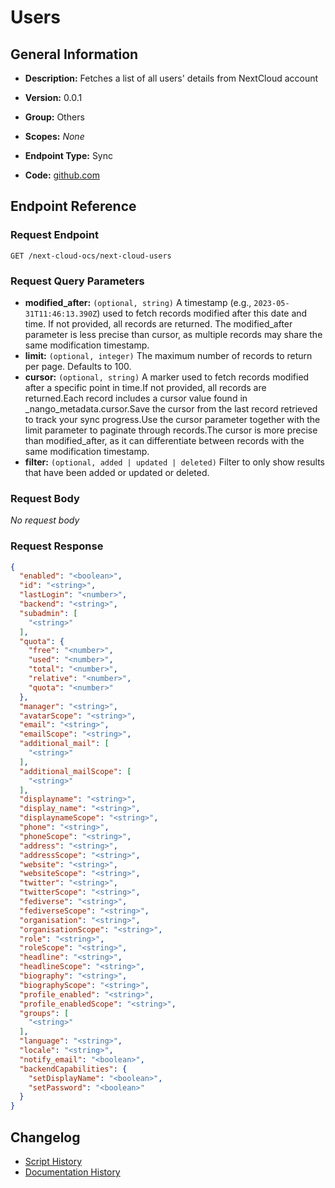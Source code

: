 <!-- BEGIN GENERATED CONTENT -->
# Users

## General Information

- **Description:** Fetches a list of all users' details from NextCloud account

- **Version:** 0.0.1
- **Group:** Others
- **Scopes:** _None_
- **Endpoint Type:** Sync
- **Code:** [github.com](https://github.com/NangoHQ/integration-templates/tree/main/integrations/next-cloud-ocs/syncs/users.ts)


## Endpoint Reference

### Request Endpoint

`GET /next-cloud-ocs/next-cloud-users`

### Request Query Parameters

- **modified_after:** `(optional, string)` A timestamp (e.g., `2023-05-31T11:46:13.390Z`) used to fetch records modified after this date and time. If not provided, all records are returned. The modified_after parameter is less precise than cursor, as multiple records may share the same modification timestamp.
- **limit:** `(optional, integer)` The maximum number of records to return per page. Defaults to 100.
- **cursor:** `(optional, string)` A marker used to fetch records modified after a specific point in time.If not provided, all records are returned.Each record includes a cursor value found in _nango_metadata.cursor.Save the cursor from the last record retrieved to track your sync progress.Use the cursor parameter together with the limit parameter to paginate through records.The cursor is more precise than modified_after, as it can differentiate between records with the same modification timestamp.
- **filter:** `(optional, added | updated | deleted)` Filter to only show results that have been added or updated or deleted.

### Request Body

_No request body_

### Request Response

```json
{
  "enabled": "<boolean>",
  "id": "<string>",
  "lastLogin": "<number>",
  "backend": "<string>",
  "subadmin": [
    "<string>"
  ],
  "quota": {
    "free": "<number>",
    "used": "<number>",
    "total": "<number>",
    "relative": "<number>",
    "quota": "<number>"
  },
  "manager": "<string>",
  "avatarScope": "<string>",
  "email": "<string>",
  "emailScope": "<string>",
  "additional_mail": [
    "<string>"
  ],
  "additional_mailScope": [
    "<string>"
  ],
  "displayname": "<string>",
  "display_name": "<string>",
  "displaynameScope": "<string>",
  "phone": "<string>",
  "phoneScope": "<string>",
  "address": "<string>",
  "addressScope": "<string>",
  "website": "<string>",
  "websiteScope": "<string>",
  "twitter": "<string>",
  "twitterScope": "<string>",
  "fediverse": "<string>",
  "fediverseScope": "<string>",
  "organisation": "<string>",
  "organisationScope": "<string>",
  "role": "<string>",
  "roleScope": "<string>",
  "headline": "<string>",
  "headlineScope": "<string>",
  "biography": "<string>",
  "biographyScope": "<string>",
  "profile_enabled": "<string>",
  "profile_enabledScope": "<string>",
  "groups": [
    "<string>"
  ],
  "language": "<string>",
  "locale": "<string>",
  "notify_email": "<boolean>",
  "backendCapabilities": {
    "setDisplayName": "<boolean>",
    "setPassword": "<boolean>"
  }
}
```

## Changelog

- [Script History](https://github.com/NangoHQ/integration-templates/commits/main/integrations/next-cloud-ocs/syncs/users.ts)
- [Documentation History](https://github.com/NangoHQ/integration-templates/commits/main/integrations/next-cloud-ocs/syncs/users.md)

<!-- END  GENERATED CONTENT -->

